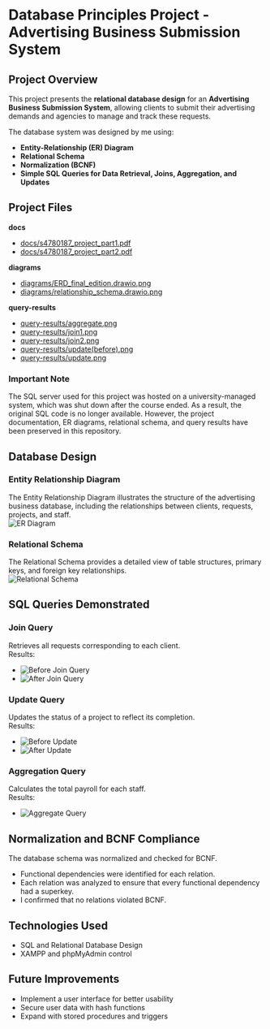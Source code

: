 # Database Principles Project - Advertising Business Submission System

## Project Overview
This project presents the **relational database design** for an **Advertising Business Submission System**, allowing clients to submit their advertising demands and agencies to manage and track these requests.

The database system was designed by me using:
- **Entity-Relationship (ER) Diagram**
- **Relational Schema**
- **Normalization (BCNF)**
- **Simple SQL Queries for Data Retrieval, Joins, Aggregation, and Updates**

## Project Files

**docs**
- [docs/s4780187_project_part1.pdf](docs/s4780187_project_part1.pdf)
- [docs/s4780187_project_part2.pdf](docs/s4780187_project_part2.pdf)

**diagrams**
- [diagrams/ERD_final_edition.drawio.png](diagrams/ERD_final_edition.drawio.png)
- [diagrams/relationship_schema.drawio.png](diagrams/relationship_schema.drawio.png)

**query-results**
- [query-results/aggregate.png](query-results/aggregate.png)
- [query-results/join1.png](query-results/join1.png)
- [query-results/join2.png](query-results/join2.png)
- [query-results/update(before).png](query-results/update(before).png)
- [query-results/update.png](query-results/update.png)

### Important Note  
The SQL server used for this project was hosted on a university-managed system, which was shut down after the course ended. As a result, the original SQL code is no longer available. However, the project documentation, ER diagrams, relational schema, and query results have been preserved in this repository.


## Database Design

### Entity Relationship Diagram
The Entity Relationship Diagram illustrates the structure of the advertising business database, including the relationships between clients, requests, projects, and staff.  
![ER Diagram](diagrams/ERD_final_edition.drawio.png)

### Relational Schema
The Relational Schema provides a detailed view of table structures, primary keys, and foreign key relationships.  
![Relational Schema](diagrams/relationship_schema.drawio.png)

## SQL Queries Demonstrated

### Join Query
Retrieves all requests corresponding to each client.  
Results:
- ![Before Join Query](query-results/join1.png)
- ![After Join Query](query-results/join2.png)

### Update Query
Updates the status of a project to reflect its completion.  
Results:
- ![Before Update](query-results/update(before).png)
- ![After Update](query-results/update.png)

### Aggregation Query
Calculates the total payroll for each staff.  
Results:
- ![Aggregate Query](query-results/aggregate.png)

## Normalization and BCNF Compliance
The database schema was normalized and checked for BCNF.
- Functional dependencies were identified for each relation.
- Each relation was analyzed to ensure that every functional dependency had a superkey.
- I confirmed that no relations violated BCNF.

## Technologies Used
- SQL and Relational Database Design
- XAMPP and phpMyAdmin control


## Future Improvements
- Implement a user interface for better usability
- Secure user data with hash functions
- Expand with stored procedures and triggers
